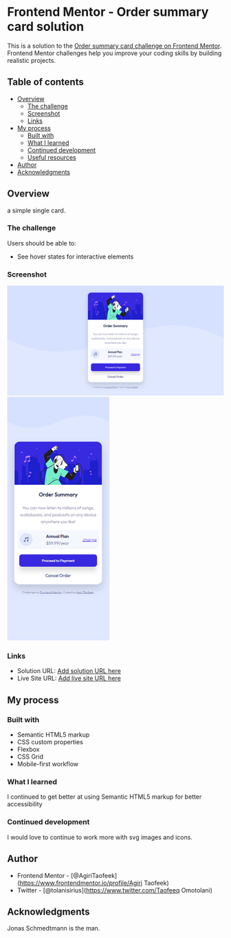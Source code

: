 # Frontend Mentor - Order summary card solution

This is a solution to the [Order summary card challenge on Frontend Mentor](https://www.frontendmentor.io/challenges/order-summary-component-QlPmajDUj). Frontend Mentor challenges help you improve your coding skills by building realistic projects. 

## Table of contents

- [Overview](#overview)
  - [The challenge](#the-challenge)
  - [Screenshot](#screenshot)
  - [Links](#links)
- [My process](#my-process)
  - [Built with](#built-with)
  - [What I learned](#what-i-learned)
  - [Continued development](#continued-development)
  - [Useful resources](#useful-resources)
- [Author](#author)
- [Acknowledgments](#acknowledgments)



## Overview
  a simple single card.
### The challenge

Users should be able to:

- See hover states for interactive elements

### Screenshot

![desktop](images/screenshot-desktop.png)
![mobile](images/screenshot-mobile.png)

### Links

- Solution URL: [Add solution URL here](https://your-solution-url.com)
- Live Site URL: [Add live site URL here](https://gallant-cori-c90058.netlify.app/)

## My process

### Built with

- Semantic HTML5 markup
- CSS custom properties
- Flexbox
- CSS Grid
- Mobile-first workflow

### What I learned
I continued to get better at using Semantic HTML5 markup for better accessibility
### Continued development
I would love to continue to work more with svg images and icons.


## Author
- Frontend Mentor - [@AgiriTaofeek](https://www.frontendmentor.io/profile/Agiri Taofeek)
- Twitter - [@tolanisirius](https://www.twitter.com/Taofeeq Omotolani)


## Acknowledgments
Jonas Schmedtmann is the man.
